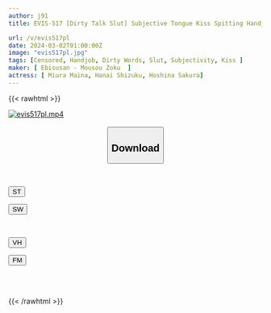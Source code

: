 ```yaml
---
author: j91
title: EVIS-517 [Dirty Talk Slut] Subjective Tongue Kiss Spitting Handjob

url: /v/evis517pl
date: 2024-03-02T01:00:00Z
image: "evis517pl.jpg"
tags: [Censored, Handjob, Dirty Words, Slut, Subjectivity, Kiss	]
maker: [ Ebisusan - Mousou Zoku  ]
actress: [ Miura Maina, Hanai Shizuku, Hoshina Sakura]
---
```



{{< rawhtml >}}

<div class="video" data-videoid="xmZyR2MWX3HkYRo">
    <a href="javascript:;">
        <img src="/v/evis517pl/evis517pl.jpg" width="WIDTH" height="HEIGHT" alt="evis517pl.mp4" loading="lazy">
    </a>
</div>

<script type="text/javascript" src="https://j91.asia/asset/on-demand-st.js"></script>

<br>
  <link rel="stylesheet" href="https://j91.asia/asset/bs5.css">
  
  <center>
  <button class="btn btn-primary" type="button" data-bs-toggle="collapse" data-bs-target=".multi-collapse" aria-expanded="false" aria-controls="multiCollapseExample1 multiCollapseExample2"><h2>Download</h2></button></center>
</p>
<div class="row">
  <div class="col">
    <div class="collapse multi-collapse" id="multiCollapseExample1">
      <div class="card card-body">
	      	      <br>
<div class="buttons">  
<p><a href="https://streamtape.to/v/xmZyR2MWX3HkYRo" target="_blank"><button class="btn-hover color-3"><i class="fa fa-download"></i> ST</button></a></p>
<p><a href="https://cdnwish.com/6xp4cka420hx" target="_blank"><button class="btn-hover color-2"><i class="fa fa-download"></i> SW</button></a></p></div>
    </div>
  </div>
</div>
  <div class="col">
    <div class="collapse multi-collapse" id="multiCollapseExample2">
      <div class="card card-body">
	      <br>
<div class="buttons">
<p><a href="https://vidhidepro.com/f/96sn6mhbx9xh"><button class="btn-hover color-9"><i class="fa fa-download"></i> VH</button></a></p>
<p><a href="https://filemoon.sx/d/21ugw9zs8n4o"><button class="btn-hover color-8"><i class="fa fa-download"></i> FM</button></a></p></div>
<br><br>
      </div>
    </div>
  </div>
</div>

{{< /rawhtml >}}